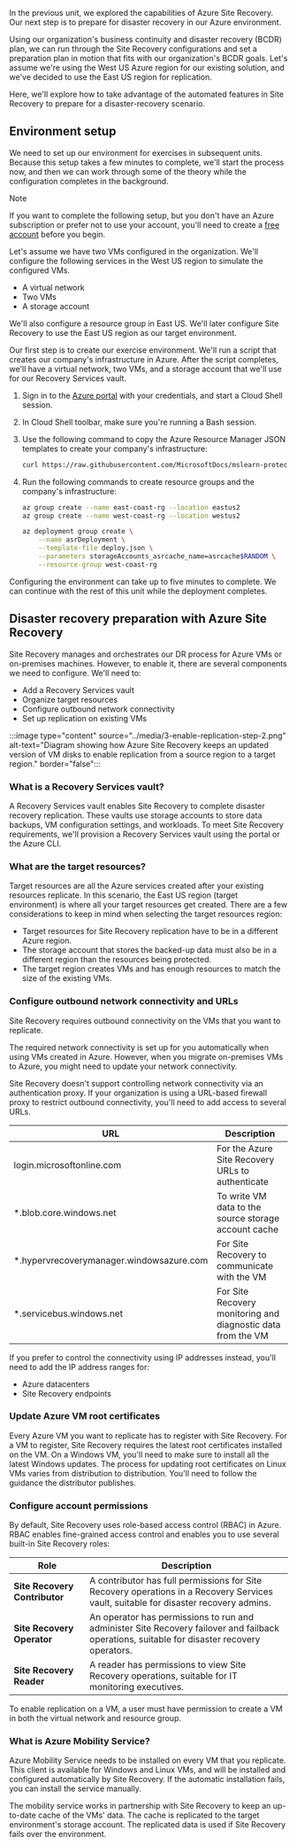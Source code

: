 In the previous unit, we explored the capabilities of Azure Site Recovery. Our next step is to prepare for disaster recovery in our Azure environment.

Using our organization's business continuity and disaster recovery (BCDR) plan, we can run through the Site Recovery configurations and set a preparation plan in motion that fits with our organization's BCDR goals. Let's assume we're using the West US Azure region for our existing solution, and we've decided to use the East US region for replication.

Here, we'll explore how to take advantage of the automated features in Site Recovery to prepare for a disaster-recovery scenario.

## Environment setup

We need to set up our environment for exercises in subsequent units. Because this setup takes a few minutes to complete, we'll start the process now, and then we can work through some of the theory while the configuration completes in the background.

> [!NOTE]
> If you want to complete the following setup, but you don't have an Azure subscription or prefer not to use your account, you'll need to create a [free account](https://azure.microsoft.com/free/?azure-portal=true) before you begin.

Let's assume we have two VMs configured in the organization. We'll configure the following services in the West US region to simulate the configured VMs.

- A virtual network
- Two VMs
- A storage account

We'll also configure a resource group in East US. We'll later configure Site Recovery to use the East US region as our target environment.

Our first step is to create our exercise environment. We'll run a script that creates our company's infrastructure in Azure.  After the script completes, we'll have a virtual network, two VMs, and a storage account that we'll use for our Recovery Services vault.

1. Sign in to the [Azure portal](https://portal.azure.com) with your credentials, and start a Cloud Shell session.

1. In Cloud Shell toolbar, make sure you're running a Bash session.

1. Use the following command to copy the Azure Resource Manager JSON templates to create your company's infrastructure:

    ```bash
    curl https://raw.githubusercontent.com/MicrosoftDocs/mslearn-protect-infrastructure-with-azure-site-recovery/master/deploy.json > deploy.json
    ```

1. Run the following commands to create resource groups and the company's infrastructure:

    ```bash
    az group create --name east-coast-rg --location eastus2
    az group create --name west-coast-rg --location westus2

    az deployment group create \
        --name asrDeployment \
        --template-file deploy.json \
        --parameters storageAccounts_asrcache_name=asrcache$RANDOM \
        --resource-group west-coast-rg
    ```

Configuring the environment can take up to five minutes to complete. We can continue with the rest of this unit while the deployment completes.

## Disaster recovery preparation with Azure Site Recovery

Site Recovery manages and orchestrates our DR process for Azure VMs or on-premises machines. However, to enable it, there are several components we need to configure. We'll need to:

- Add a Recovery Services vault
- Organize target resources
- Configure outbound network connectivity
- Set up replication on existing VMs

:::image type="content" source="../media/3-enable-replication-step-2.png" alt-text="Diagram showing how Azure Site Recovery keeps an updated version of VM disks to enable replication from a source region to a target region." border="false":::

### What is a Recovery Services vault?

A Recovery Services vault enables Site Recovery to complete disaster recovery replication. These vaults use storage accounts to store data backups, VM configuration settings, and workloads. To meet Site Recovery requirements, we'll provision a Recovery Services vault using the portal or the Azure CLI.

### What are the target resources?

Target resources are all the Azure services created after your existing resources replicate. In this scenario, the East US region (target environment) is where all your target resources get created. There are a few considerations to keep in mind when selecting the target resources region:

- Target resources for Site Recovery replication have to be in a different Azure region.
- The storage account that stores the backed-up data must also be in a different region than the resources being protected.
- The target region creates VMs and has enough resources to match the size of the existing VMs.

### Configure outbound network connectivity and URLs

Site Recovery requires outbound connectivity on the VMs that you want to replicate.

The required network connectivity is set up for you automatically when using VMs created in Azure. However, when you migrate on-premises VMs to Azure, you might need to update your network connectivity.

Site Recovery doesn't support controlling network connectivity via an authentication proxy. If your organization is using a URL-based firewall proxy to restrict outbound connectivity, you'll need to add access to several URLs.

| URL | Description |
| --- | --- |
| login.microsoftonline.com | For the Azure Site Recovery URLs to authenticate |
| *.blob.core.windows.net | To write VM data to the source storage account cache |
| *.hypervrecoverymanager.windowsazure.com | For Site Recovery to communicate with the VM |
| *.servicebus.windows.net | For Site Recovery monitoring and diagnostic data from the VM |

If you prefer to control the connectivity using IP addresses instead, you'll need to add the IP address ranges for:

- Azure datacenters
- Site Recovery endpoints

### Update Azure VM root certificates

Every Azure VM you want to replicate has to register with Site Recovery. For a VM to register, Site Recovery requires the latest root certificates installed on the VM. On a Windows VM, you'll need to make sure to install all the latest Windows updates. The process for updating root certificates on Linux VMs varies from distribution to distribution. You'll need to follow the guidance the distributor publishes.

### Configure account permissions

By default, Site Recovery uses role-based access control (RBAC) in Azure. RBAC enables fine-grained access control and enables you to use several built-in Site Recovery roles:

| Role | Description |
|---|---|
| **Site Recovery Contributor** | A contributor has full permissions for Site Recovery operations in a Recovery Services vault, suitable for disaster recovery admins.|
| **Site Recovery Operator** | An operator has permissions to run and administer Site Recovery failover and failback operations, suitable for disaster recovery operators.|
| **Site Recovery Reader** | A reader has permissions to view Site Recovery operations, suitable for IT monitoring executives.|

To enable replication on a VM, a user must have permission to create a VM in both the virtual network and resource group.

### What is Azure Mobility Service?

Azure Mobility Service needs to be installed on every VM that you replicate. This client is available for Windows and Linux VMs, and will be installed and configured automatically by Site Recovery. If the automatic installation fails, you can install the service manually.

The mobility service works in partnership with Site Recovery to keep an up-to-date cache of the VMs' data. The cache is replicated to the target environment's storage account. The replicated data is used if Site Recovery fails over the environment.
